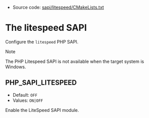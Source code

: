 <!-- This is auto-generated file. -->
* Source code: [sapi/litespeed/CMakeLists.txt](https://github.com/petk/php-build-system/blob/master/cmake/sapi/litespeed/CMakeLists.txt)

# The litespeed SAPI

Configure the `litespeed` PHP SAPI.

> [!NOTE]
> The PHP Litespeed SAPI is not available when the target system is Windows.

## PHP_SAPI_LITESPEED

* Default: `OFF`
* Values: `ON|OFF`

Enable the LiteSpeed SAPI module.
